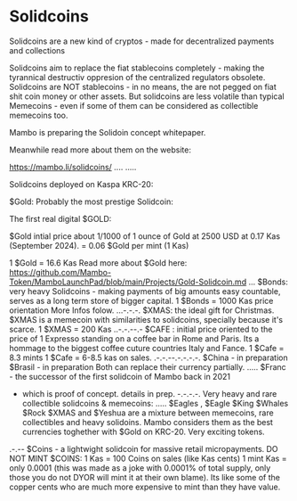 # Solidcoins
Solidcoins are a new kind of cryptos - made for decentralized payments and collections

Solidcoins aim to replace the fiat stablecoins completely - making the tyrannical destructiv oppresion of the centralized regulators obsolete.
Solidcoins are NOT stablecoins - in no means, the are not pegged on fiat shit coin money or other assets.
But solidcoins are less volatile than typical Memecoins - even if some of them can be considered as collectible memecoins too.

Mambo is preparing the Solidoin concept whitepaper.

Meanwhile read more about them on the website:

https://mambo.li/solidcoins/
....
.....

Solidcoins deployed on Kaspa KRC-20:

$Gold: Probably the most prestige Solidcoin:

The first real digital $GOLD:

$Gold intial price about 1/1000 of 1 ounce of Gold at 2500 USD at 0.17 Kas (September 2024).
= 0.06 $Gold per mint (1 Kas)

1 $Gold = 16.6 Kas
Read more about $Gold here:
https://github.com/Mambo-Token/MamboLaunchPad/blob/main/Projects/Gold-Solidcoin.md
...
$Bonds: very heavy Solidcoins - making payments of big amounts easy countable, serves as a long term store of bigger capital.
1 $Bonds = 1000 Kas price orientation
More Infos folow.
...-.-.-.
$XMAS: the ideal gift for Christmas. $XMAS is a memecoin with similarities to solidcoins, specially because it's scarce.
1 $XMAS = 200 Kas
..-.-.--.-
$CAFE : initial price oriented to the price of 1 Expresso standing on a coffee bar in Rome and Paris.
Its a hommage to the biggest coffee cuture countries Italy and Fance.
1 $Cafe = 8.3 mints
1 $Cafe = 6-8.5 kas on sales.
.-.-.--.-.-.-.-.
$China - in preparation
$Brasil - in preparation
Both can replace their currency partially.
.....
$Franc - the successor of the first solidcoin of Mambo back in 2021
- which is proof of concept.
details in prep.
-.-.-.-.
Very heavy and rare collectible solidcoins & memecoins:
.....
$Eagles , $Eagle $King $Whales $Rock $XMAS and $Yeshua are a mixture between memecoins, rare collectibles and heavy solidoins.
Mambo considers them as the best currencies toghether with $Gold on KRC-20.
Very exciting tokens.

.-.--
$Coins - a lightwight solidcoin for massive retail micropayments.
DO NOT MINT $COINS:
1 Kas = 100 Coins on sales (like Kas cents)
1 mint Kas = only 0.0001
(this was made as a joke with 0.0001% of total supply, only those you do not DYOR will mint it at their own blame).
Its like some of the copper cents who are much more expensive to mint than they have value.
